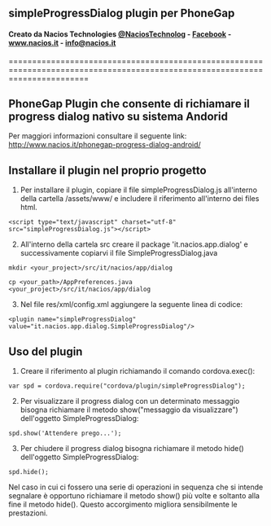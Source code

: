 ## simpleProgressDialog plugin per PhoneGap ##
#### Creato da Nacios Technologies <a href="https://twitter.com/NaciosTechnolog" alt="_blank">@NaciosTechnolog</a> - <a href="https://www.facebook.com/NaciosTechnologies" alt="_blank">Facebook</a> - <a href="www.nacios.it" alt="_blank">www.nacios.it</a> - <a href="mailto:info@nacios.it">info@nacios.it</a> ####
=============================================================================================================================

## PhoneGap Plugin che consente di  richiamare il progress dialog nativo su sistema Andorid ##

Per maggiori informazioni consultare il seguente link: http://www.nacios.it/phonegap-progress-dialog-android/

## Installare il plugin nel proprio progetto ##

1) Per installare il plugin, copiare il file simpleProgressDialog.js all'interno della cartella /assets/www/ e includere il riferimento all'interno dei files html.

`<script type="text/javascript" charset="utf-8" src="simpleProgressDialog.js"></script>`

2) All'interno della cartela src creare il package 'it.nacios.app.dialog' e successivamente copiarvi il file SimpleProgressDialog.java

`mkdir <your_project>/src/it/nacios/app/dialog`

`cp <your_path>/AppPreferences.java <your_project>/src/it/nacios/app/dialog`

3) Nel file res/xml/config.xml aggiungere la seguente linea di codice:

 `<plugin name="simpleProgressDialog" value="it.nacios.app.dialog.SimpleProgressDialog"/>`


## Uso del plugin ##

1) Creare il riferimento al plugin richiamando il comando cordova.exec():

`var spd = cordova.require("cordova/plugin/simpleProgressDialog");`

2) Per visualizzare il progress dialog con un determinato messaggio bisogna richiamare il metodo show("messaggio da visualizzare") dell'oggetto SimpleProgressDialog:

`spd.show('Attendere prego...');`

3) Per chiudere il progress dialog bisogna richiamare il metodo hide() dell'oggetto SimpleProgressDialog:

`spd.hide();`


Nel caso in cui ci fossero una serie di operazioni in sequenza che si intende segnalare è opportuno richiamare il metodo show() più volte e soltanto alla fine il metodo hide().
Questo accorgimento migliora sensibilmente le prestazioni.